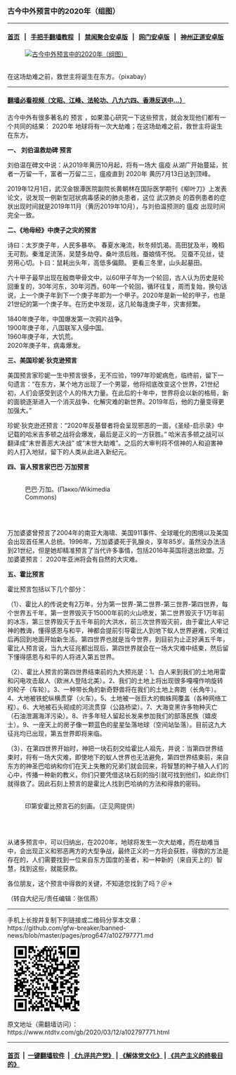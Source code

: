### 古今中外预言中的2020年（组图）
------------------------

#### [首页](https://github.com/gfw-breaker/banned-news/blob/master/README.md) &nbsp;&nbsp;|&nbsp;&nbsp; [手把手翻墙教程](https://github.com/gfw-breaker/guides/wiki) &nbsp;&nbsp;|&nbsp;&nbsp; [禁闻聚合安卓版](https://github.com/gfw-breaker/bn-android) &nbsp;&nbsp;|&nbsp;&nbsp; [网门安卓版](https://github.com/oGate2/oGate) &nbsp;&nbsp;|&nbsp;&nbsp; [神州正道安卓版](https://github.com/SzzdOgate/update) 



<div><div class="featured_image">
 <a href="https://i.ntdtv.com/assets/uploads/2020/03/2020-03-12_114313.jpg" target="_blank">
  <figure>
   <img alt="古今中外预言中的2020年（组图）" src="https://i.ntdtv.com/assets/uploads/2020/03/2020-03-12_114313-800x450.jpg"/>
  </figure><br/>
 </a>
 <span class="caption">
  在这场劫难之前，救世主将诞生在东方。（pixabay）
 </span>
</div>
</div><hr/>

#### [翻墙必看视频（文昭、江峰、法轮功、八九六四、香港反送中...）](https://github.com/gfw-breaker/banned-news/blob/master/pages/link3.md)

<div><div class="post_content" itemprop="articleBody">
 <p>
  古今中外有很多著名的
  <ok href="https://www.ntdtv.com/gb/预言.htm">
   预言
  </ok>
  ，如果潜心研究一下这些预言，就会发现他们都有一个共同的结果：
  <ok href="https://www.ntdtv.com/gb/2020年.htm">
   2020年
  </ok>
  地球将有一次大劫难；在这场劫难之前，救世主将诞生在东方。
 </p>
 <p>
  <strong>
   一、 刘伯温救劫碑
   <ok href="https://www.ntdtv.com/gb/预言.htm">
    预言
   </ok>
  </strong>
 </p>
 <p>
  刘伯温在碑文中说：从2019年黄历10月起，将有一场大
  <ok href="https://www.ntdtv.com/gb/瘟疫.htm">
   瘟疫
  </ok>
  从湖广开始蔓延，贫者一万留一千，富者一万留二三，瘟疫直到
  <ok href="https://www.ntdtv.com/gb/2020年.htm">
   2020年
  </ok>
  黄历7月13日达到顶峰。
 </p>
 <p>
  2019年12月1日，武汉金银潭医院副院长黄朝林在国际医学期刊《柳叶刀》上发表论文，说发现一例新型冠状病毒感染的肺炎患者，这位
  <ok href="https://www.ntdtv.com/gb/武汉肺炎.htm">
   武汉肺炎
  </ok>
  的首例患者的症状出现时间就是2019年11月（黄历2019年10月），与刘伯温预测的
  <ok href="https://www.ntdtv.com/gb/瘟疫.htm">
   瘟疫
  </ok>
  出现时间完全一致。
 </p>
 <p>
  <strong>
   二、《地母经》中庚子之灾的预言
  </strong>
 </p>
 <p>
  诗曰：太岁庚子年，人民多暴卒。 春夏水淹流，秋冬频饥渴。高田犹及半，晚稻无可割。秦淮足流荡，吴楚多劫夺。桑叶须后贱，蚕娘情不悦。 见蚕不见丝，徒劳用心切。卜曰：鼠耗出头年，高低多偏颇。 更看三冬里，山头起墓田。
 </p>
 <p>
  六十甲子最早出现在殷商甲骨文中，以60甲子年为一个轮回，古人认为历史是轮回重复的，30年河东，30年河西，60年一个轮回，循环往复，周而复始，换句话说，上一个庚子年到下一个庚子年即为一个甲子。2020年是新一轮的甲子，也是21世纪的第一个庚子年。在历史中发现，这几轮每逢庚子年，灾害频繁。
 </p>
 <p>
  1840年庚子年，中国爆发第一次鸦片战争。
  <br/>
  1900年庚子年，八国联军入侵中国。
  <br/>
  1960年庚子年，大饥荒。
  <br/>
  2020年庚子年，病毒爆发。
 </p>
 <p>
  <strong>
   三、美国珍妮‧狄克逊预言
  </strong>
 </p>
 <p>
  美国预言家珍妮一生中预言很多，无不应验，1997年珍妮病危，临终前，留下一句遗言：“在东方，某个地方出现了一个男婴，他将彻底改变这个世界，21世纪初，人们会感受到这个人的伟大力量。在此后的十年中，世界将会以新的格局，新的面貌逐渐进入一个消灭战争、化解灾难的新世界。2019年后，他的力量变得更加强大。”
 </p>
 <p>
  珍妮‧狄克逊还预言：“2020年反基督者将会呈现邪恶的一面，《圣经-启示录》中记载的哈米吉多顿之战将会爆发，最后是正义的一方获胜。” 哈米吉多顿之战可以翻译成“末世善恶大决战” 或“末世大劫难”。之后的大审判将不信神的人和迫害神的人打入地狱，留下的人类从此进入新纪元。
 </p>
 <p>
  <strong>
   四、盲人预言家巴巴‧万加预言
  </strong>
 </p>
 <figure class="wp-caption alignnone" id="attachment_102797775" style="width: 261px">
  <img alt="" class="size-full wp-image-102797775" src="https://i.ntdtv.com/assets/uploads/2020/03/2020-03-12_111804.jpg">
   <br/><figcaption class="wp-caption-text">
    巴巴·万加。(Пакко/Wikimedia Commons)
   </figcaption><br/>
  </img>
 </figure><br/>
 <p>
  万加婆婆曾预言了2004年的南亚大海啸、美国911事件、全球暖化的困境以及美国会出现首任黑人总统。1996年，万加婆婆死于乳腺炎，享年85岁。虽然没办法活到21世纪，但是她却精准预言了当代许多事情，包括2016年英国将退出欧盟。万加婆婆预言： 2020年亚洲将会有自然的大灾难。
 </p>
 <p>
  <strong>
   五、霍比预言
  </strong>
 </p>
 <p>
  霍比预言包括以下几个部分：
 </p>
 <p>
  （1）、霍比人的传说史有2万年，分为第一世界-第二世界-第三世界-第四世界，每个世界五千年，第一世界毁灭于15000年前的火山喷发，第二世界毁灭于1万年前的冰冻，第三世界毁灭于五千年前的大洪水，前三次世界毁灭前，由于霍比人牢记神的教诲，懂得感恩与和平，神都会提前引导霍比人到地下蚁人世界避难，灾难过后再回到地面开始新生活。第四世界也就是当今世界，到目前为止正好满五千年，霍比人预言说，当九大征兆都出现后，第四世界就会在一场大灾难中结束，然后留下懂得感恩与和平的人将进入第五世界。
 </p>
 <p>
  （2）、霍比人预言的第四世界结束前的九大预兆是：1、白人来到我们的土地用雷和闪电攻击敌人（欧洲人登陆北美）。2、我们的土地上将出现很多嘎嘎作响旋转的轮子（车轮）。3、一种带长角的新奇野兽将在我们的土地上奔跑（长角牛）。4、大地被铁蛇纵横贯穿（火车）。5、土地被一张巨大的蜘蛛网覆盖（各种网络工程）。6、大地被石头砌成的河流贯穿（公路桥梁）。7、大海变黑许多物种灭亡（石油泄漏海洋污染）。8、许多年轻人留起长发来参加我们的部落民族（嬉皮士）。9、一座天上的房子像一颗蓝色的星星坠落地球（空间站坠落）。目前这九大征兆均已出现，第五世界即将来临。
 </p>
 <p>
  （3）、在第四世界开始时，神把一块石刻交给霍比人祖先，并说：当第四世界结束时，将有一场大灾难，即使地下的蚁人世界也无法避免，第四世界结束前，来自东方的神圣巴哈纳和你们在天上失散的兄弟们就会回来，将智慧的种子植入人们的心中，传播一种新的教义，你们只要凭借这块石刻的指引就可找到他们，如此你们就得救了。因此石刻上预言的是霍比人找到巴哈纳的方法和得救的密码。
 </p>
 <figure class="wp-caption alignnone" id="attachment_102797773" style="width: 536px">
  <img alt="" class="size-full wp-image-102797773" src="https://i.ntdtv.com/assets/uploads/2020/03/2020-03-12_111723.jpg">
   <br/><figcaption class="wp-caption-text">
    印第安霍比预言石的刻画。（正见网提供）
   </figcaption><br/>
  </img>
 </figure><br/>
 <p>
  从诸多预言中，可以归纳出，在2020年，地球将发生一次大劫难，而在劫难当中，会出现正义和邪恶两方的大型争战，最终正义的一方将会获胜，得救的方法是存在的，人们需要找到一位来自东方国度的圣者，和一种新的（来自天上的）智慧，找到这些，就能获救。
 </p>
 <p>
  各位朋友，这个预言中得救的关键，不知道您找到了吗？＠＊
 </p>
 <p>
  （转自大纪元/责任编辑：张信燕）
 </p>
 <div class="single_ad">
 </div>
</div>
</div>
<hr/>
手机上长按并复制下列链接或二维码分享本文章：<br/>
https://github.com/gfw-breaker/banned-news/blob/master/pages/prog647/a102797771.md <br/>
<a href='https://github.com/gfw-breaker/banned-news/blob/master/pages/prog647/a102797771.md'><img src='https://github.com/gfw-breaker/banned-news/blob/master/pages/prog647/a102797771.md.png'/></a> <br/>
原文地址（需翻墙访问）：https://www.ntdtv.com/gb/2020/03/12/a102797771.html


------------------------
#### [首页](https://github.com/gfw-breaker/banned-news/blob/master/README.md) &nbsp;|&nbsp; [一键翻墙软件](https://github.com/gfw-breaker/nogfw/blob/master/README.md) &nbsp;| [《九评共产党》](https://github.com/gfw-breaker/9ping.md/blob/master/README.md#九评之一评共产党是什么) | [《解体党文化》](https://github.com/gfw-breaker/jtdwh.md/blob/master/README.md) | [《共产主义的终极目的》](https://github.com/gfw-breaker/gczydzjmd.md/blob/master/README.md)


<img src='http://gfw-breaker.win/banned-news/pages/prog647/a102797771.md' width='0px' height='0px'/>